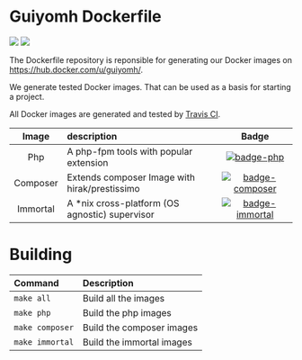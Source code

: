Guiyomh Dockerfile
==================
[![](https://travis-ci.org/guiyomh/Dockerfile.svg?branch=master)](https://travis-ci.org/guiyomh/Dockerfile "Show travis CI")
[![](https://travis-ci.org/guiyomh/Dockerfile.svg?branch=master)](https://travis-ci.org/guiyomh/Dockerfile "Show travis CI")

The Dockerfile repository is reponsible for generating our Docker images on https://hub.docker.com/u/guiyomh/.

We generate tested Docker images. That can be used as a basis for starting a project.

All Docker images are generated and tested by [Travis CI](https://travis-ci.org/Infogene/Dockerfile).

| Image  | description                                    | Badge |
|:------:|:-----------------------------------------------|:-----:|
| Php    | A php-fpm tools with popular extension         |  [![badge-php]](https://microbadger.com/images/guiyomh/php "Layers of guiyomh/php") |
| Composer | Extends composer Image with hirak/prestissimo  |  [![badge-composer]](https://microbadger.com/images/guiyomh/composer "Layers of guiyomh/composer") |
| Immortal | A *nix cross-platform (OS agnostic) supervisor  |  [![badge-immortal]](https://microbadger.com/images/guiyomh/immortal "Layers of guiyomh/immortal") |

Building
========
| Command          | Description                             |
|:-----------------|:----------------------------------------|
| `make all`       | Build all the images                    |
| `make php`       | Build the php images                    |
| `make composer`  | Build the composer images               |
| `make immortal`  | Build the immortal images               |

[badge-php]: https://images.microbadger.com/badges/image/guiyomh/php.svg
[badge-composer]: https://images.microbadger.com/badges/image/guiyomh/composer.svg
[badge-immortal]: https://images.microbadger.com/badges/image/guiyomh/immortal.svg
